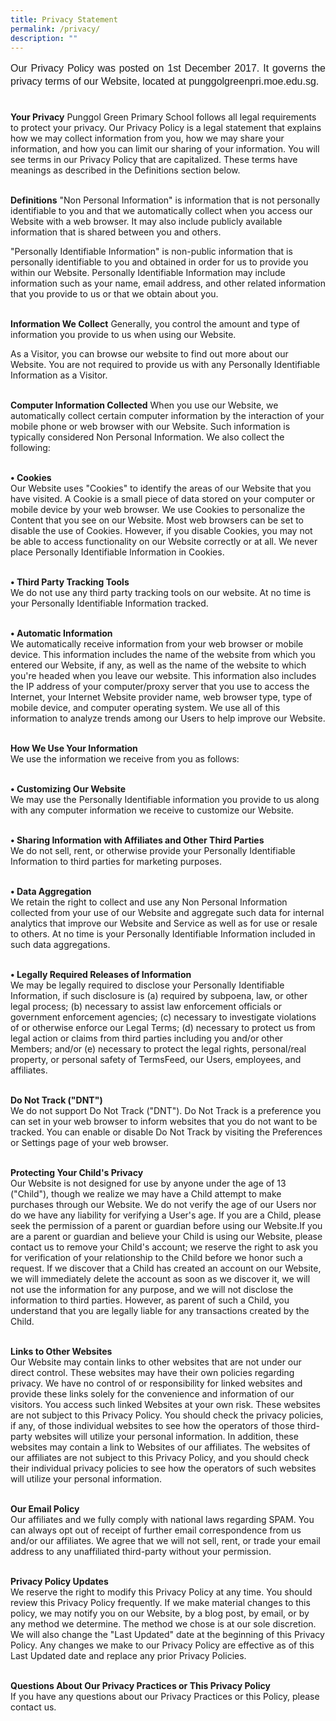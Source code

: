 ```yaml
---
title: Privacy Statement
permalink: /privacy/
description: ""
---
```

<p style="line-height:1.3;font-size:16px;font-family:Arial;text-align:justify;">Our Privacy Policy was posted on 1st December 2017. It governs the privacy terms of our Website, located at punggolgreenpri.moe.edu.sg.<br><br>

<b>Your Privacy</b>
Punggol Green Primary School follows all legal requirements to protect your privacy. Our Privacy Policy is a legal statement that explains how we may collect information from you, how we may share your information, and how you can limit our sharing of your information. You will see terms in our Privacy Policy that are capitalized. These terms have meanings as described in the Definitions section below.<br><br>

<b>Definitions</b>
"Non Personal Information" is information that is not personally identifiable to you and that we automatically collect when you access our Website with a web browser. It may also include publicly available information that is shared between you and others.<br>

"Personally Identifiable Information" is non-public information that is personally identifiable to you and obtained in order for us to provide you within our Website. Personally Identifiable Information may include information such as your name, email address, and other related information that you provide to us or that we obtain about you.<br><br>

<b>Information We Collect</b>
Generally, you control the amount and type of information you provide to us when using our Website.<br>

As a Visitor, you can browse our website to find out more about our Website. You are not required to provide us with any Personally Identifiable Information as a Visitor.<br><br>

<b>Computer Information Collected</b>
When you use our Website, we automatically collect certain computer information by the interaction of your mobile phone or web browser with our Website. Such information is typically considered Non Personal Information. We also collect the following:<br><br>

<b>• Cookies</b><br>
Our Website uses "Cookies" to identify the areas of our Website that you have visited. A Cookie is a small piece of data stored on your computer or mobile device by your web browser. We use Cookies to personalize the Content that you see on our Website. Most web browsers can be set to disable the use of Cookies. However, if you disable Cookies, you may not be able to access functionality on our Website correctly or at all. We never place Personally Identifiable Information in Cookies.<br><br>

<b>• Third Party Tracking Tools</b><br>
We do not use any third party tracking tools on our website. At no time is your Personally Identifiable Information tracked.<br><br>

<b>• Automatic Information</b><br>
We automatically receive information from your web browser or mobile device. This information includes the name of the website from which you entered our Website, if any, as well as the name of the website to which you're headed when you leave our website. This information also includes the IP address of your computer/proxy server that you use to access the Internet, your Internet Website provider name, web browser type, type of mobile device, and computer operating system. We use all of this information to analyze trends among our Users to help improve our Website.<br><br>

<b>How We Use Your Information</b><br>
We use the information we receive from you as follows:<br><br>

<b>• Customizing Our Website</b><br>
We may use the Personally Identifiable information you provide to us along with any computer information we receive to customize our Website.<br><br>

<b>• Sharing Information with Affiliates and Other Third Parties</b><br>
We do not sell, rent, or otherwise provide your Personally Identifiable Information to third parties for marketing purposes.<br><br>

<b>• Data Aggregation</b><br>
We retain the right to collect and use any Non Personal Information collected from your use of our Website and aggregate such data for internal analytics that improve our Website and Service as well as for use or resale to others. At no time is your Personally Identifiable Information included in such data aggregations.<br><br>

<b>• Legally Required Releases of Information</b><br>
We may be legally required to disclose your Personally Identifiable Information, if such disclosure is (a) required by subpoena, law, or other legal process; (b) necessary to assist law enforcement officials or government enforcement agencies; (c) necessary to investigate violations of or otherwise enforce our Legal Terms; (d) necessary to protect us from legal action or claims from third parties including you and/or other Members; and/or (e) necessary to protect the legal rights, personal/real property, or personal safety of TermsFeed, our Users, employees, and affiliates.<br><br>

<b>Do Not Track ("DNT")</b><br>
We do not support Do Not Track ("DNT"). Do Not Track is a preference you can set in your web browser to inform websites that you do not want to be tracked. You can enable or disable Do Not Track by visiting the Preferences or Settings page of your web browser.<br><br>

<b>Protecting Your Child's Privacy</b><br>
Our Website is not designed for use by anyone under the age of 13 ("Child"), though we realize we may have a Child attempt to make purchases through our Website. We do not verify the age of our Users nor do we have any liability for verifying a User's age. If you are a Child, please seek the permission of a parent or guardian before using our Website.If you are a parent or guardian and believe your Child is using our Website, please contact us to remove your Child's account; we reserve the right to ask you for verification of your relationship to the Child before we honor such a request. If we discover that a Child has created an account on our Website, we will immediately delete the account as soon as we discover it, we will not use the information for any purpose, and we will not disclose the information to third parties. However, as parent of such a Child, you understand that you are legally liable for any transactions created by the Child.<br><br>

<b>Links to Other Websites</b><br>
Our Website may contain links to other websites that are not under our direct control. These websites may have their own policies regarding privacy. We have no control of or responsibility for linked websites and provide these links solely for the convenience and information of our visitors. You access such linked Websites at your own risk. These websites are not subject to this Privacy Policy. You should check the privacy policies, if any, of those individual websites to see how the operators of those third-party websites will utilize your personal information. In addition, these websites may contain a link to Websites of our affiliates. The websites of our affiliates are not subject to this Privacy Policy, and you should check their individual privacy policies to see how the operators of such websites will utilize your personal information.<br><br>

<b>Our Email Policy</b><br>
Our affiliates and we fully comply with national laws regarding SPAM. You can always opt out of receipt of further email correspondence from us and/or our affiliates. We agree that we will not sell, rent, or trade your email address to any unaffiliated third-party without your permission.<br><br>

<b>Privacy Policy Updates</b><br>
We reserve the right to modify this Privacy Policy at any time. You should review this Privacy Policy frequently. If we make material changes to this policy, we may notify you on our Website, by a blog post, by email, or by any method we determine. The method we chose is at our sole discretion. We will also change the "Last Updated" date at the beginning of this Privacy Policy. Any changes we make to our Privacy Policy are effective as of this Last Updated date and replace any prior Privacy Policies.<br><br>

<b>Questions About Our Privacy Practices or This Privacy Policy</b><br>
If you have any questions about our Privacy Practices or this Policy, please contact us.<br><br></p>